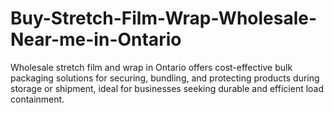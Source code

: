 # Buy-Stretch-Film-Wrap-Wholesale-Near-me-in-Ontario
Wholesale stretch film and wrap in Ontario offers cost-effective bulk packaging solutions for securing, bundling, and protecting products during storage or shipment, ideal for businesses seeking durable and efficient load containment.
